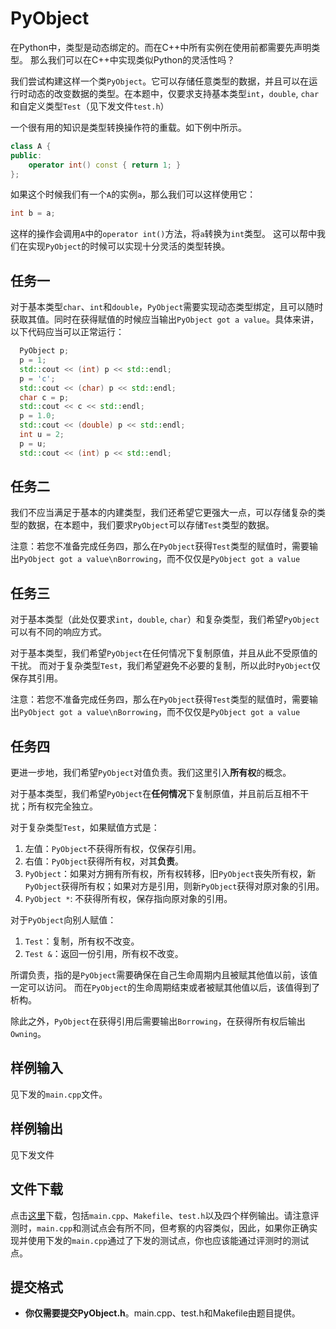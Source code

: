 # PyObject

在Python中，类型是动态绑定的。而在C++中所有实例在使用前都需要先声明类型。 那么我们可以在C++中实现类似Python的灵活性吗？

我们尝试构建这样一个类`PyObject`。它可以存储任意类型的数据，并且可以在运行时动态的改变数据的类型。在本题中，仅要求支持基本类型`int`，`double`, `char`和自定义类型`Test`（见下发文件`test.h`）

一个很有用的知识是类型转换操作符的重载。如下例中所示。

```cpp
class A {
public:
    operator int() const { return 1; }
};
```

如果这个时候我们有一个`A`的实例`a`，那么我们可以这样使用它：

```cpp
int b = a;
```

这样的操作会调用`A`中的`operator int()`方法，将`a`转换为`int`类型。 这可以帮中我们在实现`PyObject`的时候可以实现十分灵活的类型转换。

## 任务一

对于基本类型`char`、`int`和`double`，`PyObject`需要实现动态类型绑定，且可以随时获取其值。同时在获得赋值的时候应当输出`PyObject got a value`。具体来讲，以下代码应当可以正常运行：

```cpp
  PyObject p;
  p = 1;
  std::cout << (int) p << std::endl;
  p = 'c';
  std::cout << (char) p << std::endl;
  char c = p;
  std::cout << c << std::endl;
  p = 1.0;
  std::cout << (double) p << std::endl;
  int u = 2;
  p = u;
  std::cout << (int) p << std::endl;
```

## 任务二

我们不应当满足于基本的内建类型，我们还希望它更强大一点，可以存储复杂的类型的数据，在本题中，我们要求`PyObject`可以存储`Test`类型的数据。

注意：若您不准备完成任务四，那么在`PyObject`获得`Test`类型的赋值时，需要输出`PyObject got a value\nBorrowing`，而不仅仅是`PyObject got a value`

## 任务三

对于基本类型（此处仅要求`int`，`double`, `char`）和复杂类型，我们希望`PyObject`可以有不同的响应方式。

对于基本类型，我们希望`PyObject`在任何情况下复制原值，并且从此不受原值的干扰。 而对于复杂类型`Test`，我们希望避免不必要的复制，所以此时`PyObject`仅保存其引用。

注意：若您不准备完成任务四，那么在`PyObject`获得`Test`类型的赋值时，需要输出`PyObject got a value\nBorrowing`，而不仅仅是`PyObject got a value`

## 任务四

更进一步地，我们希望`PyObject`对值负责。我们这里引入**所有权**的概念。

对于基本类型，我们希望`PyObject`在**任何情况**下复制原值，并且前后互相不干扰；所有权完全独立。

对于复杂类型`Test`，如果赋值方式是：

1. 左值：`PyObject`不获得所有权，仅保存引用。
2. 右值：`PyObject`获得所有权，对其**负责**。
3. `PyObject`：如果对方拥有所有权，所有权转移，旧`PyObject`丧失所有权，新`PyObject`获得所有权；如果对方是引用，则新`PyObject`获得对原对象的引用。
4. `PyObject *`: 不获得所有权，保存指向原对象的引用。

对于`PyObject`向别人赋值：

1. `Test`：复制，所有权不改变。
2. `Test &`：返回一份引用，所有权不改变。

所谓负责，指的是`PyObject`需要确保在自己生命周期内且被赋其他值以前，该值一定可以访问。 而在`PyObject`的生命周期结束或者被赋其他值以后，该值得到了析构。

除此之外，`PyObject`在获得引用后需要输出`Borrowing`，在获得所有权后输出`Owning`。

## 样例输入

见下发的`main.cpp`文件。

## 样例输出

见下发文件

## 文件下载

点击[这里](https://oj.cs.tsinghua.edu.cn/staticdata/1970.6ManNyLoD5BzTeWi.pub/3v2SamjHoX9wjWW0.download.zip/download.zip)下载，包括`main.cpp`、`Makefile`、`test.h`以及四个样例输出。请注意评测时，`main.cpp`和测试点会有所不同，但考察的内容类似，因此，如果你正确实现并使用下发的`main.cpp`通过了下发的测试点，你也应该能通过评测时的测试点。

## 提交格式

- **你仅需要提交PyObject.h**。main.cpp、test.h和Makefile由题目提供。